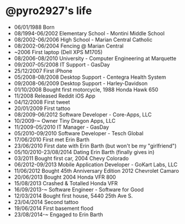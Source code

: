 @pyro2927's life
===============

- 06/01/1988 Born
- 08/1994-06/2002 Elementary School - Montini Middle School
- 08/2002-06/2006 High School - Marian Central Catholic
- 08/2002-06/2004 Fencing @ Marian Central
- ~2006 First laptop (Dell XPS M1705)
- 08/2006-08/2010 University - Computer Engineering at Marquette
- 09/2007-05/2008 IT Support - GasDay
- 25/12/2007 First iPhone
- 05/2008-08/2008 Desktop Support - Centegra Health System
- 09/2008-06/2009 Desktop Support - Harley-Davidson
- 01/10/2008 Bought first motorcycle, 1988 Honda Hawk 650
- 11/2008 Released Reddit iOS App
- 04/12/2008 First tweet
- 20/01/2009 First tattoo
- 08/2009-06/2012 Software Developer - Core-Apps, LLC
- 10/2009-~ Owner Tiny Dragon Apps, LLC
- 11/2009-05/2010 IT Manager - GasDay
- 05/2010-09/2010 Software Developer - Tesch Global
- 17/06/2010 First met Erin Barth
- 23/06/2010 First date with Erin Barth (but won't be my "girlfriend")
- 05/10/2010-23/08/2014 Dating Erin Barth (finally gives in)
- 03/2011 Bought first car, 2004 Chevy Colorado
- 06/2012-09/2013 Mobile Application Developer - GoKart Labs, LLC
- 11/06/2012 Bought 45th Anniversary Edition 2012 Chevrolet Camaro
- 20/06/2013 Bought 2004 Honda VFR 800
- 15/08/2013 Crashed & Totalled Honda VFR
- 16/09/2013-~ Software Engineer - Software for Good
- 12/03/2014 Bought first house, 5440 25th Ave S.
- 23/04/2014 Second tattoo
- 19/06/2014 First basement flood
- 23/08/2014-~ Engaged to Erin Barth
